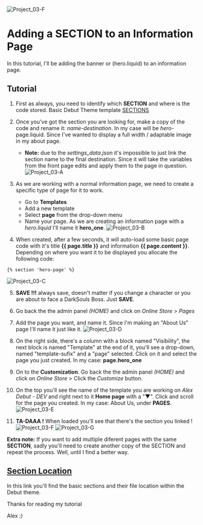 ![Project_03-F](https://github.com/taftera/shopify-help/blob/master/sections/tutorial/screenshots/gh-display_03_f.jpg)
# Adding a SECTION to an Information Page

In this tutorial, I'll be adding the banner or (hero.liquid) to an information page.

Tutorial 
------
1. First as always, you need to identify which **SECTION** and where is the code stored. Basic Debut Theme template [SECTIONS](https://github.com/taftera/shopify-help/blob/master/sections/tutorial/page-section-tutorial.md#section-location)

2. Once you've got the section you are looking for, make a copy of the code and rename it: *name*-*destination*. In my case will be *hero*-page.liquid. Since I've wanted to display a full width / adaptable image in my about page.
   - **Note:** due to the *settings_data.json* it's impossible to just link the section name to the final destination. Since it will take the variables from the front page edits and apply them to the page in question.
![Project_03-A](https://github.com/taftera/shopify-help/blob/master/sections/tutorial/screenshots/gh-display_03_a.jpg)

3. As we are working with a normal information page, we need to create a specific type of page for it to work. 
   - Go to **Templates**
   - Add a new template
   - Select **page** from the drop-down menu
   - Name your page. As we are creating an information page with a *hero.liquid* I'll name it **hero_one**.
![Project_03-B](https://github.com/taftera/shopify-help/blob/master/sections/tutorial/screenshots/gh-display_03_b.jpg)

4. When created, after a few seconds, it will auto-load some basic page code with it's title **{{ page.title }}** and information **{{ page.content }}**. Depending on where you want it to be displayed you allocate the following code:

```
{% section 'hero-page' %}
```

![Project_03-C](https://github.com/taftera/shopify-help/blob/master/sections/tutorial/screenshots/gh-display_03_c.jpg)

5. **SAVE !!!** always save, doesn't matter if you change a character or you are about to face a DarkSouls Boss. Just **SAVE**.

6. Go back the the admin panel *(HOME)* and click on *Online Store* > *Pages*

7. Add the page you want, and name it. Since I'm making an "About Us" page I'll name it just like it.
![Project_03-D](https://github.com/taftera/shopify-help/blob/master/sections/tutorial/screenshots/gh-display_03_d.jpg)

8. On the right side, there's a column with a block named "Visibility", the next block is named "Template" at the end of it, you'll see a drop-down, named "template-sufix" and a "page" selected. Click on it and select the page you just created. In my case: **page.hero_one**

9. On to the **Customization**. Go back the the admin panel *(HOME)* and click on *Online Store* > Click the *Customize* button.

10. On the top you'll see the name of the template you are working on *Alex Debut - DEV* and right next to it **Home page** with a "▼". Click and scroll for the page you created. In my case: About Us, under **PAGES**.
![Project_03-E](https://github.com/taftera/shopify-help/blob/master/sections/tutorial/screenshots/gh-display_03_e.jpg)

11. **TA-DAAA !** When loaded you'll see that there's the section you linked !
![Project_03-F](https://github.com/taftera/shopify-help/blob/master/sections/tutorial/screenshots/gh-display_03_f.jpg)
![Project_03-G](https://github.com/taftera/shopify-help/blob/master/sections/tutorial/screenshots/gh-display_03_g.jpg)

**Extra note:** If you want to add multiple diferent pages with the same **SECTION**, sadly you'll need to create another copy of the SECTION and repeat the process. Well, until I find a better way.

[Section Location](https://github.com/taftera/shopify-help/blob/master/sections/tutorial/section-location.md)
------
In this link you'll find the basic sections and their file location within the Debut theme.

Thanks for reading my tutorial

Alex *:)*

